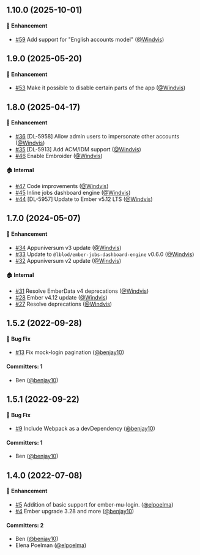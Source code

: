 

## 1.10.0 (2025-10-01)

#### :rocket: Enhancement
* [#59](https://github.com/lblod/frontend-dashboard/pull/59) Add support for "English accounts model" ([@Windvis](https://github.com/Windvis))



## 1.9.0 (2025-05-20)

#### :rocket: Enhancement
* [#53](https://github.com/lblod/frontend-dashboard/pull/53) Make it possible to disable certain parts of the app ([@Windvis](https://github.com/Windvis))



## 1.8.0 (2025-04-17)

#### :rocket: Enhancement
* [#36](https://github.com/lblod/frontend-dashboard/pull/36) [DL-5958] Allow admin users to impersonate other accounts ([@Windvis](https://github.com/Windvis))
* [#35](https://github.com/lblod/frontend-dashboard/pull/35) [DL-5913] Add ACM/IDM support ([@Windvis](https://github.com/Windvis))
* [#46](https://github.com/lblod/frontend-dashboard/pull/46) Enable Embroider ([@Windvis](https://github.com/Windvis))

#### :house: Internal
* [#47](https://github.com/lblod/frontend-dashboard/pull/47) Code improvements ([@Windvis](https://github.com/Windvis))
* [#45](https://github.com/lblod/frontend-dashboard/pull/45) Inline jobs dashboard engine ([@Windvis](https://github.com/Windvis))
* [#44](https://github.com/lblod/frontend-dashboard/pull/44) [DL-5957] Update to Ember v5.12 LTS ([@Windvis](https://github.com/Windvis))


## 1.7.0 (2024-05-07)

#### :rocket: Enhancement
* [#34](https://github.com/lblod/frontend-dashboard/pull/34) Appuniversum v3 update ([@Windvis](https://github.com/Windvis))
* [#33](https://github.com/lblod/frontend-dashboard/pull/33) Update to `@lblod/ember-jobs-dashboard-engine` v0.6.0 ([@Windvis](https://github.com/Windvis))
* [#32](https://github.com/lblod/frontend-dashboard/pull/32) Appuniversum v2 update ([@Windvis](https://github.com/Windvis))

#### :house: Internal
* [#31](https://github.com/lblod/frontend-dashboard/pull/31) Resolve EmberData v4 deprecations ([@Windvis](https://github.com/Windvis))
* [#28](https://github.com/lblod/frontend-dashboard/pull/28) Ember v4.12 update ([@Windvis](https://github.com/Windvis))
* [#27](https://github.com/lblod/frontend-dashboard/pull/27) Resolve deprecations ([@Windvis](https://github.com/Windvis))


## 1.5.2 (2022-09-28)

#### :bug: Bug Fix
* [#13](https://github.com/lblod/frontend-dashboard/pull/13) Fix mock-login pagination ([@benjay10](https://github.com/benjay10))

#### Committers: 1
- Ben ([@benjay10](https://github.com/benjay10))


## 1.5.1 (2022-09-22)

#### :bug: Bug Fix
* [#9](https://github.com/lblod/frontend-dashboard/pull/9) Include Webpack as a devDependency ([@benjay10](https://github.com/benjay10))

#### Committers: 1
- Ben ([@benjay10](https://github.com/benjay10))


## 1.4.0 (2022-07-08)

#### :rocket: Enhancement
* [#5](https://github.com/lblod/frontend-dashboard/pull/5) Addition of basic support for ember-mu-login. ([@elpoelma](https://github.com/elpoelma))
* [#4](https://github.com/lblod/frontend-dashboard/pull/4) Ember upgrade 3.28 and more ([@benjay10](https://github.com/benjay10))

#### Committers: 2
- Ben ([@benjay10](https://github.com/benjay10))
- Elena Poelman ([@elpoelma](https://github.com/elpoelma))

